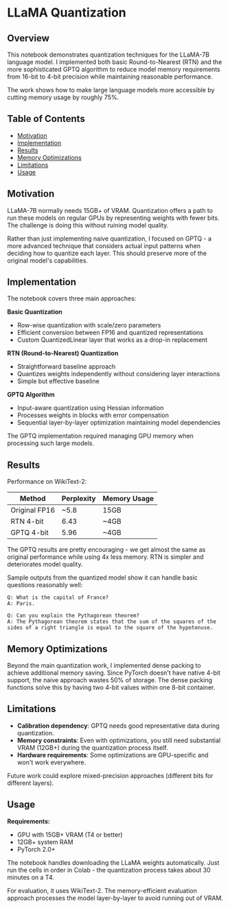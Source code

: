 # LLaMA Quantization

## Overview

This notebook demonstrates quantization techniques for the LLaMA-7B language model. I implemented both basic Round-to-Nearest (RTN) and the more sophisticated GPTQ algorithm to reduce model memory requirements from 16-bit to 4-bit precision while maintaining reasonable performance.

The work shows how to make large language models more accessible by cutting memory usage by roughly 75%.

## Table of Contents

- [Motivation](#motivation)
- [Implementation](#implementation) 
- [Results](#results)
- [Memory Optimizations](#memory-optimizations)
- [Limitations](#limitations)
- [Usage](#usage)

## Motivation

LLaMA-7B normally needs 15GB+ of VRAM. Quantization offers a path to run these models on regular GPUs by representing weights with fewer bits. The challenge is doing this without ruining model quality.

Rather than just implementing naive quantization, I focused on GPTQ - a more advanced technique that considers actual input patterns when deciding how to quantize each layer. This should preserve more of the original model's capabilities.

## Implementation

The notebook covers three main approaches:

**Basic Quantization**
- Row-wise quantization with scale/zero parameters
- Efficient conversion between FP16 and quantized representations
- Custom QuantizedLinear layer that works as a drop-in replacement

**RTN (Round-to-Nearest) Quantization**  
- Straightforward baseline approach
- Quantizes weights independently without considering layer interactions
- Simple but effective baseline

**GPTQ Algorithm**
- Input-aware quantization using Hessian information
- Processes weights in blocks with error compensation
- Sequential layer-by-layer optimization maintaining model dependencies

The GPTQ implementation required managing GPU memory when processing such large models.

## Results

Performance on WikiText-2:

| Method | Perplexity | Memory Usage |
|--------|------------|--------------|
| Original FP16 | ~5.8 | 15GB |
| RTN 4-bit | 6.43 | ~4GB |
| GPTQ 4-bit | 5.96 | ~4GB |

The GPTQ results are pretty encouraging - we get almost the same as original performance while using 4x less memory. RTN is simpler and deteriorates model quality.

Sample outputs from the quantized model show it can handle basic questions reasonably well:

```
Q: What is the capital of France?
A: Paris.

Q: Can you explain the Pythagorean theorem?  
A: The Pythagorean theorem states that the sum of the squares of the sides of a right triangle is equal to the square of the hypotenuse.
```

## Memory Optimizations

Beyond the main quantization work, I implemented dense packing to achieve additional memory saving. Since PyTorch doesn't have native 4-bit support, the naive approach wastes 50% of storage. The dense packing functions solve this by having two 4-bit values within one 8-bit container.


## Limitations


- **Calibration dependency**: GPTQ needs good representative data during quantization.
- **Memory constraints**: Even with optimizations, you still need substantial VRAM (12GB+) during the quantization process itself.
- **Hardware requirements**: Some optimizations are GPU-specific and won't work everywhere.

Future work could explore mixed-precision approaches (different bits for different layers).

## Usage

**Requirements:**
- GPU with 15GB+ VRAM (T4 or better)
- 12GB+ system RAM
- PyTorch 2.0+

The notebook handles downloading the LLaMA weights automatically. Just run the cells in order in Colab - the quantization process takes about 30 minutes on a T4.

For evaluation, it uses WikiText-2. The memory-efficient evaluation approach processes the model layer-by-layer to avoid running out of VRAM.
